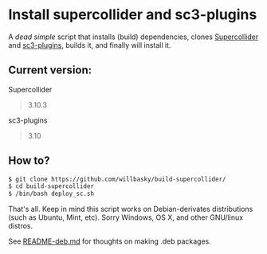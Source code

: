 # Install supercollider and sc3-plugins

A _dead simple_ script that installs (build) dependencies, clones [Supercollider](https://github.com/supercollider/supercollider/) and [sc3-plugins](https://github.com/supercollider/sc3-plugins), builds it, and finally will install it.

## Current version:

Supercollider
> 3.10.3

sc3-plugins
> 3.10


## How to?

```bash
$ git clone https://github.com/willbasky/build-supercollider/
$ cd build-supercollider
$ /bin/bash deploy_sc.sh
```

That's all.
Keep in mind this script works on Debian-derivates distributions (such as Ubuntu, Mint, etc). Sorry Windows, OS X, and other GNU/linux distros.

See [README-deb.md](README-deb.md) for thoughts on making .deb packages.
